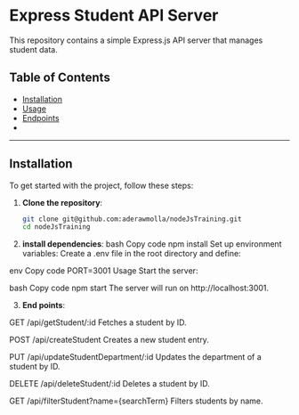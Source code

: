 # Express Student API Server

This repository contains a simple Express.js API server that manages student data.

## Table of Contents
- [Installation](#installation)
- [Usage](#usage)
- [Endpoints](#endpoints)
-

---

## Installation

To get started with the project, follow these steps:

1. **Clone the repository**:
   ```bash
   git clone git@github.com:aderawmolla/nodeJsTraining.git
   cd nodeJsTraining

2. **install dependencies**:
bash
Copy code
npm install
Set up environment variables:
Create a .env file in the root directory and define:

env
Copy code
PORT=3001
Usage
Start the server:

bash
Copy code
npm start
The server will run on http://localhost:3001.

3. **End points**:

GET /api/getStudent/:id
Fetches a student by ID.

POST /api/createStudent
Creates a new student entry.

PUT /api/updateStudentDepartment/:id
Updates the department of a student by ID.

DELETE /api/deleteStudent/:id
Deletes a student by ID.

GET /api/filterStudent?name={searchTerm}
Filters students by name.

